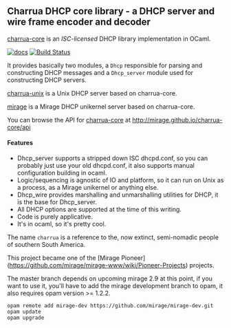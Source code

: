 ## Charrua DHCP core library - a DHCP server and wire frame encoder and decoder

[charrua-core](http://www.github.com/mirage/charrua-core) is an
_ISC-licensed_ DHCP library implementation in OCaml.

[![docs](https://img.shields.io/badge/doc-online-blue.svg)](http://mirage.github.io/charrua-core/api)
[![Build Status](https://travis-ci.org/mirage/charrua-core.svg)](https://travis-ci.org/mirage/charrua-core)

It provides basically two modules, a `Dhcp` responsible for parsing and
constructing DHCP messages and a `Dhcp_server` module used for constructing DHCP
servers.

[charrua-unix](http://www.github.com/haesbaert/charrua-unix) is a Unix DHCP
server based on charrua-core.

[mirage](https://github.com/mirage/mirage-skeleton/tree/master/applications/dhcp)
is a Mirage DHCP unikernel server based on charrua-core.

You can browse the API for [charrua-core](http://www.github.com/mirage/charrua-core) at
http://mirage.github.io/charrua-core/api

#### Features

* Dhcp_server supports a stripped down ISC dhcpd.conf, so you can probably just
  use your old dhcpd.conf, it also supports manual configuration building in
  ocaml.
* Logic/sequencing is agnostic of IO and platform, so it can run on Unix as a
  process, as a Mirage unikernel or anything else.
* Dhcp_wire provides marshalling and unmarshalling utilities for DHCP, it is the
  base for Dhcp_server.
* All DHCP options are supported at the time of this writing.
* Code is purely applicative.
* It's in ocaml, so it's pretty cool.

The name `charrua` is a reference to the, now extinct, semi-nomadic people of
southern South America.

This project became one of the [Mirage Pioneer]
(https://github.com/mirage/mirage-www/wiki/Pioneer-Projects) projects.

The master branch depends on upcoming mirage 2.9 at this point, if you want to
use it, you'll have to add the mirage development branch to opam, it also
requires opam version >= 1.2.2.

```
opam remote add mirage-dev https://github.com/mirage/mirage-dev.git
opam update
opam upgrade
```
